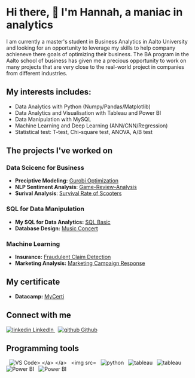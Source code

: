 # Hi there, 👋 I'm Hannah, a maniac in analytics

I am currently a master's student in Business Analytics in Aalto University and looking for an opportunity to leverage my skills to help company achieneve there goals of optimizing their business. The BA program in the Aalto school of business has given me a precious opportunity to work on many projects that are very close to the real-world project in companies from different industries.

## My interests includes: 
- Data Analytics with Python (Numpy/Pandas/Matplotlib)
- Data Analytics and Visualisation with Tableau and Power BI
- Data Manipulation with MySQL
- Machine Learning and Deep Learning (ANN/CNN/Regression)
- Statistical test: T-test, Chi-square test, ANOVA, A/B test

## The projects I've worked on
### Data Scicenc for Business 
- **Preciptive Modeling:** [Gurobi Optimization](https://github.com/Hannah-Abi/Gurobi-optimization)
- **NLP Sentiment Analysis**: [Game-Review-Analysis](https://github.com/Hannah-Abi/Sentiment-analysis)
- **Surival Analysis**: [Survival Rate of Scooters](https://github.com/Hannah-Abi/survival-analysis-Scooter)
### SQL for Data Manipulation 
- **My SQL for Data Analytics:** [SQL Basic](https://github.com/Hannah-Abi/SQL-Data-Manipulation)
- **Database Design:** [Music Concert](https://github.com/Hannah-Abi/PE-Case---Database-Design)
### Machine Learning
- **Insurance:** [Fraudulent Claim Detection](https://github.com/Hannah-Abi/fraudulent-claim-detection-by-machine-learning)
- **Marketing Analysis:** [Marketing Campaign Response](https://github.com/Hannah-Abi/Marketing-Analysis---Logistic-Regression-Decision-Tree)

## My certificate
- **Datacamp:** [MyCerti](https://github.com/Hannah-Abi/Datacamp-Certificates)

## Connect with me
<p>
  <a href="https://www.linkedin.com/in/hannahabi/" rel="nofollow noreferrer">
    <img src="https://i.stack.imgur.com/gVE0j.png" alt="linkedin"> LinkedIn
  </a> &nbsp; 
  <a href="https://github.com/Hannah-Abi/" rel="nofollow noreferrer">
    <img src="https://i.stack.imgur.com/tskMh.png" alt="github"> Github
  </a>
</p>

## Programming tools 
<p>
  </a> &nbsp; 
   <img src="https://i.imgur.com/enc61qp.jpg" alt="VS Code>
  </a> 
  </a> &nbsp; 
   <img src="https://i.imgur.com/A5LcY6X.png" alt="R">
  </a> 
  </a> &nbsp; 
   <img src="https://i.imgur.com/1JSIsx7.png" alt="python">
  </a>
  </a>
  </a> &nbsp; 
   <img src="https://i.imgur.com/HIJK259.png" alt="tableau">
  </a>
  </a>
  </a> &nbsp; 
   <img src="https://i.imgur.com/4ECc8H9.png" alt="tableau">
  </a>
   </a>
  </a> &nbsp; 
   <img src="https://i.imgur.com/wdVXsca.png" alt="Power BI">
  </a>
    </a>
  </a> &nbsp; 
   <img src="https://i.imgur.com/gwMBhaz.png" alt="Power BI">
  </a>
</p>
<!--
**Hannah-Abi/Hannah-Abi** is a ✨ _special_ ✨ repository because its `README.md` (this file) appears on your GitHub profile

Here are some ideas to get you started:

- 🔭 I’m currently working on ...
- 🌱 I’m currently learning ...
- 👯 I’m looking to collaborate on ...
- 🤔 I’m looking for help with ...
- 💬 Ask me about ...
- 📫 How to reach me: ...
- 😄 Pronouns: ...
- ⚡ Fun fact: ...
-->
